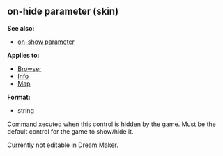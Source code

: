 ## on-hide parameter (skin)
**See also:**
*   [on-show parameter](/ref/%7Bskin%7D/param/on-show.md) 
<!-- -->
**Applies to:**
*   [Browser](/ref/%7Bskin%7D/control/browser.md) 
*   [Info](/ref/%7Bskin%7D/control/info.md) 
*   [Map](/ref/%7Bskin%7D/control/map.md) 
<!-- -->
**Format:**
*   string


[Command](/ref/%7Bskin%7D/commands.md) xecuted when this control is
hidden by the game. Must be the default control for the game to
show/hide it. 

Currently not editable in Dream Maker.